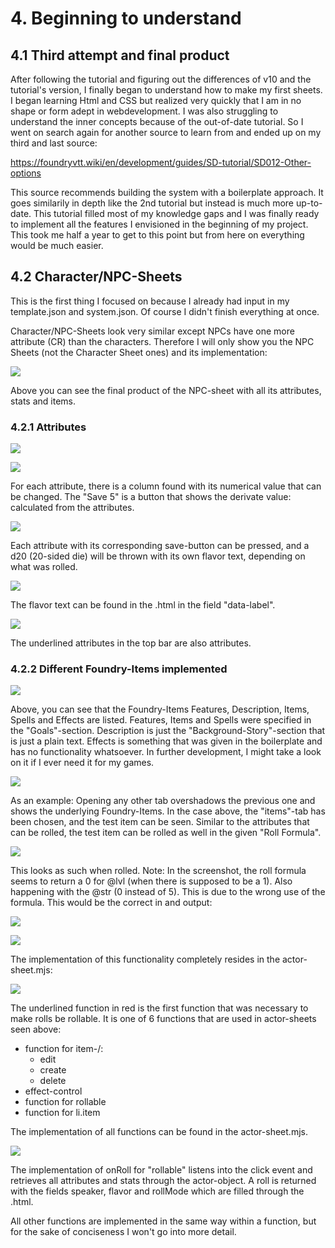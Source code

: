 # 4. Beginning to understand
## 4.1 Third attempt and final product

After following the tutorial and figuring out the differences of v10 and the tutorial's version, I finally began to understand how to make my first sheets. I began learning Html and CSS but realized very quickly that I am in no shape or form adept in webdevelopment. I was also struggling to understand the inner concepts because of the out-of-date tutorial. So I went on search again for another source to learn from and ended up on my third and last source:

https://foundryvtt.wiki/en/development/guides/SD-tutorial/SD012-Other-options

This source recommends building the system with a boilerplate approach.
It goes similarily in depth like the 2nd tutorial but instead is much more up-to-date. This tutorial filled most of my knowledge gaps and I was finally ready to implement all the features I envisioned in the beginning of my project. This took me half a year to get to this point but from here on everything would be much easier.

## 4.2 Character/NPC-Sheets

This is the first thing I focused on because I already had input in my template.json and system.json.
Of course I didn't finish everything at once. 

Character/NPC-Sheets look very similar except NPCs have one more attribute (CR) than the characters. Therefore I will only show you the NPC Sheets (not the Character Sheet ones) and its implementation:

![](images/Pasted%20image%2020230213025918.png)

Above you can see the final product of the NPC-sheet with all its attributes, stats and items. 

### 4.2.1 Attributes

![](images/Pasted%20image%2020230213030922.png)

![](images/Pasted%20image%2020230213031917.png)

For each attribute, there is a column found with its numerical value that can be changed.
The "Save 5" is a button that shows the derivate value: calculated from the attributes.

![](images/Pasted%20image%2020230213031532.png)

Each attribute with its corresponding save-button can be pressed, and a d20 (20-sided die) will be thrown with its own flavor text, depending on what was rolled. 

![](images/Pasted%20image%2020230213032043.png)

The flavor text can be found in the .html in the field "data-label".

![](images/Pasted%20image%2020230213030944.png)

The underlined attributes in the top bar are also attributes.

### 4.2.2 Different Foundry-Items implemented

![](images/Pasted%20image%2020230213031007.png)

Above, you can see that the Foundry-Items Features, Description, Items, Spells and Effects are listed. Features, Items and Spells were specified in the "Goals"-section. Description is just the "Background-Story"-section that is just a plain text. Effects is something that was given in the boilerplate and has no functionality whatsoever. In further development, I might take a look on it if I ever need it for my games.

![](images/Pasted%20image%2020230213031046.png)

As an example: Opening any other tab overshadows the previous one and shows the underlying Foundry-Items. In the case above, the "items"-tab has been chosen, and the test item can be seen.
Similar to the attributes that can be rolled, the test item can be rolled as well in the given "Roll Formula". 

![](images/Pasted%20image%2020230213032842.png)

This looks as such when rolled.
Note: In the screenshot, the roll formula seems to return a 0 for @lvl (when there is supposed to be a 1). Also happening with the @str (0 instead of 5). This is due to the wrong use of the formula. This would be the correct in and output:

![](images/Pasted%20image%2020230213033244.png)

![](images/Pasted%20image%2020230213033258.png)

The implementation of this functionality completely resides in the actor-sheet.mjs: 

![](images/image.png)

The underlined function in red is the first function that was necessary to make rolls be rollable.
It is one of 6 functions that are used in actor-sheets seen above:



- function for item-/:
	- edit
	- create
	- delete
- effect-control
- function for rollable
- function for li.item

The implementation of all functions can be found in the actor-sheet.mjs.

![](images/Pasted%20image%2020230214003016.png)

The implementation of onRoll for "rollable" listens into the click event and retrieves all attributes and stats through the actor-object. A roll is returned with the fields speaker, flavor and rollMode which are filled through the .html.

All other functions are implemented in the same way within a function, but for the sake of conciseness I won't go into more detail. 